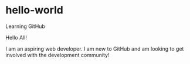 # hello-world
Learning GitHub

Hello All!

I am an aspiring web developer. I am new to GitHub and am looking to get involved with the development community!
